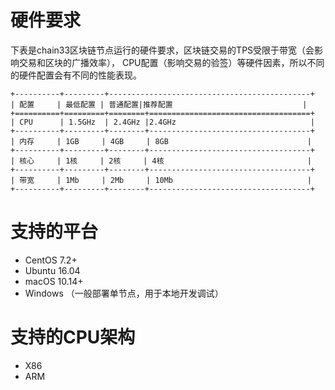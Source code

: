 # 硬件要求

下表是chain33区块链节点运行的硬件要求，区块链交易的TPS受限于带宽（会影响交易和区块的广播效率）， CPU配置（影响交易的验签）等硬件因素，所以不同的硬件配置会有不同的性能表现。

```eval_rst
+----------+---------+---------------------------------------------+
| 配置     | 最低配置 | 普通配置|推荐配置                             |
+==========+=========+========+====================================+
| CPU      | 1.5GHz  | 2.4GHz |2.4GHz                              |
+----------+---------+--------+------------------------------------+
| 内存     | 1GB     | 4GB     | 8GB                               |
+----------+---------+--------+------------------------------------+
| 核心     | 1核     | 2核     | 4核                                |
+----------+---------+--------+------------------------------------+
| 带宽     | 1Mb     | 2Mb     | 10Mb                              |
+----------+---------+--------+------------------------------------+
```

# 支持的平台

- CentOS 7.2+
- Ubuntu 16.04
- macOS 10.14+
- Windows （一般部署单节点，用于本地开发调试）

# 支持的CPU架构

- X86
- ARM